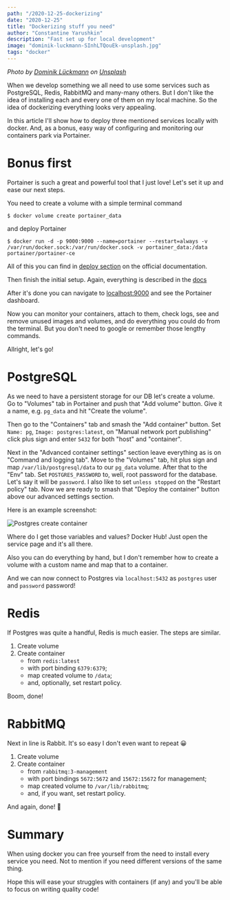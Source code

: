 ```yaml
---
path: "/2020-12-25-dockerizing"
date: "2020-12-25"
title: "Dockerizing stuff you need"
author: "Constantine Yarushkin"
description: "Fast set up for local development"
image: "dominik-luckmann-SInhLTQouEk-unsplash.jpg"
tags: "docker"
---
```


_Photo by_ [_Dominik Lückmann_](https://unsplash.com/@exdigy?utm_source=unsplash&utm_medium=referral&utm_content=creditCopyText) _on_ [_Unsplash_](https://unsplash.com/?utm_source=unsplash&utm_medium=referral&utm_content=creditCopyText)

When we develop something we all need to use some services such as PostgreSQL, Redis, RabbitMQ and many-many others. But I don't like the idea of installing each and every one of them on my local machine. So the idea of dockerizing everything looks very appealing.

In this article I'll show how to deploy three mentioned services locally with docker. And, as a bonus, easy way of configuring and monitoring our containers park via Portainer.

# Bonus first

Portainer is such a great and powerful tool that I just love! Let's set it up and ease our next steps.

You need to create a volume with a simple terminal command

    $ docker volume create portainer_data

and deploy Portainer

    $ docker run -d -p 9000:9000 --name=portainer --restart=always -v /var/run/docker.sock:/var/run/docker.sock -v portainer_data:/data portainer/portainer-ce

All of this you can find in [deploy section](https://documentation.portainer.io/v2.0/deploy/linux/#deploy-portainer-in-docker) on the official documentation.

Then finish the initial setup. Again, everything is described in the [docs](https://documentation.portainer.io/v2.0/deploy/initial/)

After it's done you can navigate to [localhost:9000](http://localhost:9000) and see the Portainer dashboard.

Now you can monitor your containers, attach to them, check logs, see and remove unused images and volumes, and do everything you could do from the terminal. But you don't need to google or remember those lengthy commands.

Allright, let's go!

# PostgreSQL

As we need to have a persistent storage for our DB let's create a volume. Go to "Volumes" tab in Portainer and push that "Add volume" button. Give it a name, e.g. `pg_data` and hit "Create the volume".

Then go to the "Containers" tab and smash the "Add container" button.
Set `Name: pg`, `Image: postgres:latest`, on "Manual network port publishing" click plus sign and enter `5432` for both "host" and "container".

Next in the "Advanced container settings" section leave everything as is on "Command and logging tab". Move to the "Volumes" tab, hit plus sign and map `/var/lib/postgresql/data` to our `pg_data` volume. After that to the "Env" tab. Set `POSTGRES_PASSWORD` to, well, root password for the database. Let's say it will be `password`. I also like to set `unless stopped` on the "Restart policy" tab. Now we are ready to smash that "Deploy the container" button above our advanced settings section.

Here is an example screenshot:

![Postgres create container](https://dev-to-uploads.s3.amazonaws.com/i/qfvj9baubw83umlgtjv7.png)

Where do I get those variables and values? Docker Hub! Just open the service page and it's all there.

Also you can do everything by hand, but I don't remember how to create a volume with a custom name and map that to a container.

And we can now connect to Postgres via `localhost:5432` as `postgres` user and `password` password!

# Redis

If Postgres was quite a handful, Redis is much easier. The steps are similar.

1. Create volume
2. Create container
   - from `redis:latest`
   - with port binding `6379:6379`;
   - map created volume to `/data`;
   - and, optionally, set restart policy.

Boom, done!

# RabbitMQ

Next in line is Rabbit. It's so easy I don't even want to repeat :grinning:

1. Create volume
2. Create container
   - from `rabbitmq:3-management`
   - with port bindings `5672:5672` and `15672:15672` for management;
   - map created volume to `/var/lib/rabbitmq`;
   - and, if you want, set restart policy.

And again, done! :tada:

# Summary

When using docker you can free yourself from the need to install every service you need. Not to mention if you need different versions of the same thing.

Hope this will ease your struggles with containers (if any) and you'll be able to focus on writing quality code!
